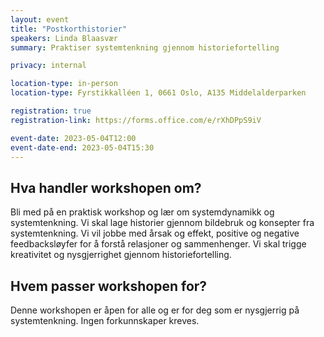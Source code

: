 ```yaml
---
layout: event
title: "Postkorthistorier"
speakers: Linda Blaasvær
summary: Praktiser systemtenkning gjennom historiefortelling

privacy: internal

location-type: in-person
location-type: Fyrstikkalléen 1, 0661 Oslo, A135 Middelalderparken

registration: true
registration-link: https://forms.office.com/e/rXhDPpS9iV

event-date: 2023-05-04T12:00
event-date-end: 2023-05-04T15:30
---
```

## Hva handler workshopen om?
Bli med på en praktisk workshop og lær om systemdynamikk og systemtenkning.
Vi skal lage historier gjennom bildebruk og konsepter fra systemtenkning. Vi vil jobbe med årsak og effekt, positive og negative feedbacksløyfer for å forstå relasjoner og sammenhenger. Vi skal trigge kreativitet og nysgjerrighet gjennom historiefortelling.

## Hvem passer workshopen for?
Denne workshopen er åpen for alle og er for deg som er nysgjerrig på systemtenkning. Ingen forkunnskaper kreves.

